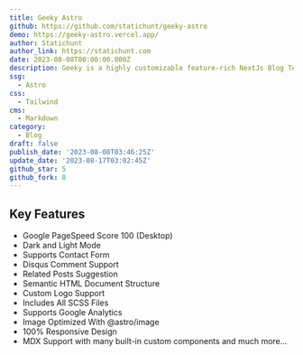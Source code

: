 ```yaml
---
title: Geeky Astro
github: https://github.com/statichunt/geeky-astro
demo: https://geeky-astro.vercel.app/
author: Statichunt
author_link: https://statichunt.com
date: 2023-08-08T00:00:00.000Z
description: Geeky is a highly customizable feature-rich NextJs Blog Template.
ssg:
  - Astro
css:
  - Tailwind
cms:
  - Markdown
category:
  - Blog
draft: false
publish_date: '2023-08-08T03:46:25Z'
update_date: '2023-08-17T03:02:45Z'
github_star: 5
github_fork: 8
---
```


## Key Features

- Google PageSpeed Score 100 (Desktop)
- Dark and Light Mode
- Supports Contact Form
- Disqus Comment Support
- Related Posts Suggestion
- Semantic HTML Document Structure
- Custom Logo Support
- Includes All SCSS Files
- Supports Google Analytics
- Image Optimized With @astro/image
- 100% Responsive Design
- MDX Support with many built-in custom components and much more...
